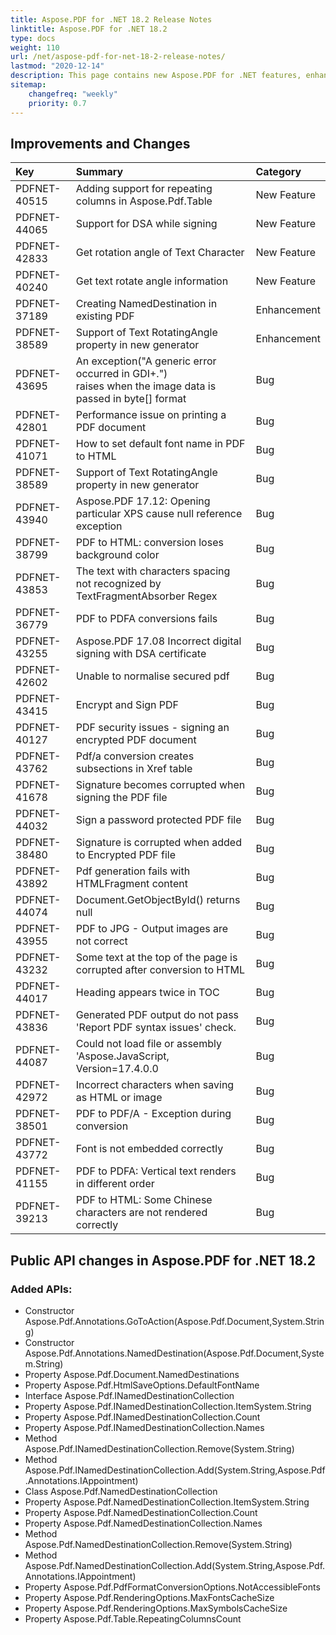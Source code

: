 ```yaml
---
title: Aspose.PDF for .NET 18.2 Release Notes
linktitle: Aspose.PDF for .NET 18.2
type: docs
weight: 110
url: /net/aspose-pdf-for-net-18-2-release-notes/
lastmod: "2020-12-14"
description: This page contains new Aspose.PDF for .NET features, enhancement, and bug fixes in 2018, version 18.2.
sitemap:
    changefreq: "weekly"
    priority: 0.7
---
```


## Improvements and Changes

|**Key**|**Summary**|**Category**|
| :- | :- | :- |
|PDFNET-40515|Adding support for repeating columns in Aspose.Pdf.Table|New Feature|
|PDFNET-44065|Support for DSA while signing|New Feature|
|PDFNET-42833|Get rotation angle of Text Character|New Feature|
|PDFNET-40240|Get text rotate angle information|New Feature|
|PDFNET-37189|Creating NamedDestination in existing PDF|Enhancement|
|PDFNET-38589|Support of Text RotatingAngle property in new generator|Enhancement|
|PDFNET-43695|An exception("A generic error occurred in GDI+.") <br>raises when the image data is passed in byte[] format |Bug|
|PDFNET-42801|Performance issue on printing a PDF document|Bug|
|PDFNET-41071|How to set default font name in PDF to HTML|Bug|
|PDFNET-38589|Support of Text RotatingAngle property in new generator|Bug|
|PDFNET-43940|Aspose.PDF 17.12: Opening particular XPS cause null reference exception|Bug|
|PDFNET-38799|PDF to HTML: conversion loses background color |Bug|
|PDFNET-43853|The text with characters spacing not recognized by TextFragmentAbsorber Regex |Bug|
|PDFNET-36779|PDF to PDFA conversions fails |Bug|
|PDFNET-43255|Aspose.PDF 17.08 Incorrect digital signing with DSA certificate |Bug|
|PDFNET-42602|Unable to normalise secured pdf |Bug|
|PDFNET-43415|Encrypt and Sign PDF|Bug|
|PDFNET-40127|PDF security issues - signing an encrypted PDF document |Bug|
|PDFNET-43762|Pdf/a conversion creates subsections in Xref table |Bug|
|PDFNET-41678|Signature becomes corrupted when signing the PDF file|Bug|
|PDFNET-44032|Sign a password protected PDF file|Bug|
|PDFNET-38480|Signature is corrupted when added to Encrypted PDF file|Bug|
|PDFNET-43892|Pdf generation fails with HTMLFragment content|Bug|
|PDFNET-44074|Document.GetObjectById() returns null|Bug|
|PDFNET-43955|PDF to JPG - Output images are not correct|Bug|
|PDFNET-43232|Some text at the top of the page is corrupted after conversion to HTML|Bug|
|PDFNET-44017|Heading appears twice in TOC |Bug|
|PDFNET-43836|Generated PDF output do not pass 'Report PDF syntax issues' check.|Bug|
|PDFNET-44087|Could not load file or assembly 'Aspose.JavaScript, Version=17.4.0.0 |Bug|
|PDFNET-42972|Incorrect characters when saving as HTML or image|Bug|
|PDFNET-38501|PDF to PDF/A - Exception during conversion |Bug|
|PDFNET-43772|Font is not embedded correctly|Bug|
|PDFNET-41155|PDF to PDFA: Vertical text renders in different order|Bug|
|PDFNET-39213|PDF to HTML: Some Chinese characters are not rendered correctly|Bug|

## Public API changes in Aspose.PDF for .NET 18.2

### Added APIs:

* Constructor Aspose.Pdf.Annotations.GoToAction(Aspose.Pdf.Document,System.String)
* Constructor Aspose.Pdf.Annotations.NamedDestination(Aspose.Pdf.Document,System.String)
* Property Aspose.Pdf.Document.NamedDestinations
* Property Aspose.Pdf.HtmlSaveOptions.DefaultFontName
* Interface Aspose.Pdf.INamedDestinationCollection
* Property Aspose.Pdf.INamedDestinationCollection.ItemSystem.String
* Property Aspose.Pdf.INamedDestinationCollection.Count
* Property Aspose.Pdf.INamedDestinationCollection.Names
* Method Aspose.Pdf.INamedDestinationCollection.Remove(System.String)
* Method Aspose.Pdf.INamedDestinationCollection.Add(System.String,Aspose.Pdf.Annotations.IAppointment)
* Class Aspose.Pdf.NamedDestinationCollection
* Property Aspose.Pdf.NamedDestinationCollection.ItemSystem.String
* Property Aspose.Pdf.NamedDestinationCollection.Count
* Property Aspose.Pdf.NamedDestinationCollection.Names
* Method Aspose.Pdf.NamedDestinationCollection.Remove(System.String)
* Method Aspose.Pdf.NamedDestinationCollection.Add(System.String,Aspose.Pdf.Annotations.IAppointment)
* Property Aspose.Pdf.PdfFormatConversionOptions.NotAccessibleFonts
* Property Aspose.Pdf.RenderingOptions.MaxFontsCacheSize
* Property Aspose.Pdf.RenderingOptions.MaxSymbolsCacheSize
* Property Aspose.Pdf.Table.RepeatingColumnsCount
